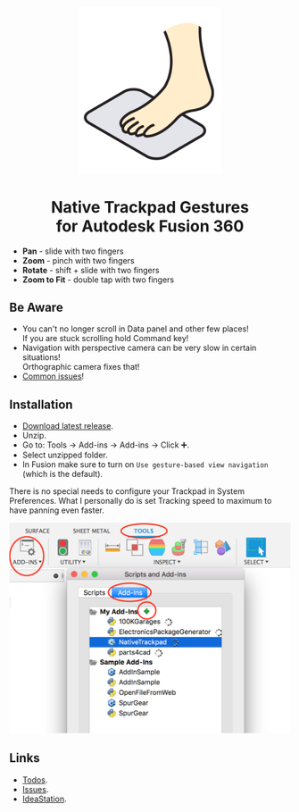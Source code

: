 <div align="center">

<img src="res/logo.png" alt="Native Trackpad" width="256"/>

# Native Trackpad Gestures<br/>for Autodesk Fusion 360

</div>

- **Pan** - slide with two fingers
- **Zoom** - pinch with two fingers
- **Rotate** - shift + slide with two fingers
- **Zoom to Fit** - double tap with two fingers

## Be Aware

- You can't no longer scroll in Data panel and other few places!  
  If you are stuck scrolling hold Command key!
- Navigation with perspective camera can be very slow in certain situations!  
  Orthographic camera fixes that!
- [Common issues](https://github.com/luclefleur/Native-Trackpad/issues)!

## Installation

- [Download latest release](https://github.com/luclefleur/Native-Trackpad/releases/download/0.14/NativeTrackpad.zip).
- Unzip.
- Go to: Tools → Add-ins → Add-ins → Click ➕.
- Select unzipped folder.
- In Fusion make sure to turn on `Use gesture-based view navigation` (which is the default).

There is no special needs to configure your Trackpad in System Preferences.
What I personally do is set Tracking speed to maximum to have panning even faster.

![manual install](res/install.png)

## Links

- [Todos](https://github.com/luclefleur/Native-Trackpad/search?q=todo).
- [Issues](https://github.com/luclefleur/Native-Trackpad/issues).
- [IdeaStation](https://forums.autodesk.com/t5/ideastation-request-a-feature-or/use-native-trackpad-gesture-recognition-on-macos/idi-p/7018667).
